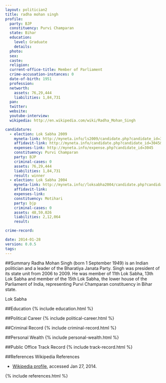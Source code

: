 ```yaml
---
layout: politician2
title: radha mohan singh
profile: 
  party: BJP
  constituency: Purvi Champaran
  state: Bihar
  education: 
    level: Graduate
    details: 
  photo: 
  sex: 
  caste: 
  religion: 
  current-office-title: Member of Parliament
  crime-accusation-instances: 0
  date-of-birth: 1951
  profession: 
  networth: 
    assets: 76,29,444
    liabilities: 1,84,731
  pan: 
  twitter: 
  website: 
  youtube-interview: 
  wikipedia: http://en.wikipedia.com/wiki/Radha_Mohan_Singh

candidature: 
  - election: Lok Sabha 2009
    myneta-link: http://myneta.info/ls2009/candidate.php?candidate_id=3045
    affidavit-link: http://myneta.info/candidate.php?candidate_id=3045&scan=original
    expenses-link: http://myneta.info/expense.php?candidate_id=3045
    constituency: Purvi Champaran 
    party: BJP
    criminal-cases: 0
    assets: 76,29,444
    liabilities: 1,84,731
    result: winner 
  - election: Lok Sabha 2004
    myneta-link: http://myneta.info//loksabha2004/candidate.php?candidate_id=704
    affidavit-link: 
    expenses-link: 
    constituency: Motihari 
    party: bjp
    criminal-cases: 0
    assets: 48,59,026
    liabilities: 2,12,064
    result:  

crime-record: 

date: 2014-01-28
version: 0.0.5
tags: 
---
```

##Summary
Radha Mohan Singh (born 1 September 1949) is an Indian politician and a leader of the Bharatiya Janata Party. Singh was president of its state unit from 2006 to 2009. He was member of 11th Lok Sabha, 13th Lok Sabha and member of the 15th Lok Sabha, the lower house of the Parliament of India, representing Purvi Champaran constituency in Bihar state.

Lok Sabha


##Education
{% include education.html %}


##Political Career
{% include political-career.html %}


##Criminal Record
{% include criminal-record.html %}


##Personal Wealth
{% include personal-wealth.html %}


##Public Office Track Record
{% include track-record.html %}


##References
Wikipedia References
- [Wikipedia profile]({{page.profile.wikipedia}}), accessed Jan 27, 2014.



{% include references.html %}